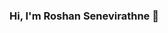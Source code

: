 
### Hi, I'm Roshan Senevirathne 👋
<!-- 
[![Zen-99's GitHub stats](https://github-readme-stats.vercel.app/api?username=Zen-99&count_private=true&show_icons=true&theme=tokyonight)](https://github.com/Zen-99)

[![Top Langs](https://github-readme-stats.vercel.app/api/top-langs/?username=Zen-99&layout=compact&theme=tokyonight&langs_count=6)](https://github.com/Zen-99)

<!---
Zen-99/Zen-99 is a ✨ special ✨ repository because its `README.md` (this file) appears on your GitHub profile.
You can click the Preview link to take a look at your changes.
---> 


